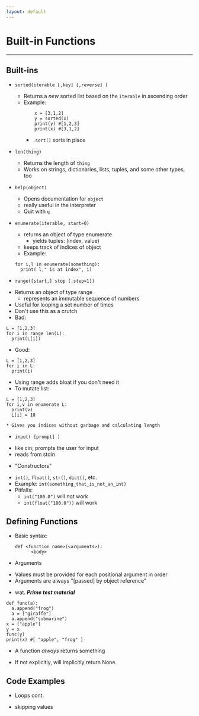 ```yaml
---
layout: default
---
```


Built-in Functions
==================

-------------------------------------------------------------

Built-ins
---------

+ `sorted(iterable [,key] [,reverse] )`
  - Returns a _new_ sorted list based on the `iterable` in ascending order
  - Example:
    ```
        x = [3,1,2]
        y = sorted(x)
        print(y) #[1,2,3]
        print(x) #[3,1,2]
    ```
    - `.sort()` sorts in place


+ `len(thing)`
  - Returns the length of `thing`
  - Works on strings, dictionaries, lists, tuples, and some other types, too


+ `help(object)`
  - Opens documentation for `object`
  - really useful in the interpreter
  - Quit with `q`


+ `enumerate(iterable, start=0)`
  - returns an object of type enumerate
    * yields tuples: (index, value)
  - keeps track of indices of object
  - Example:
  ```
  for i,l in enumerate(something):
    print( l," is at index", i)
  ```


+  `range([start,] stop [,step=1])`
  - Returns an object of type range
    * represents an immutable sequence of numbers
  - Useful for looping a set number of times
  - Don't use this as a crutch
  - Bad:
  ```
  L = [1,2,3]
  for i in range len(L):
    print(L[i])
  ```
  - Good:
  ```
  L = [1,2,3]
  for i in L:
    print(i)
  ```
  - Using range adds bloat if you don't need it
  - To mutate list:
  ```
  L = [1,2,3]
  for i,v in enumerate L:
    print(v)
    L[i] = 10
  ```
    * Gives you indices without garbage and calculating length


+ `input( [prompt] )`
 - like cin; prompts the user for input
 - reads from stdin


+ "Constructors"
 - `int()`, `float()`, `str()`, `dict()`, etc.
 - Example: `int(something_that_is_not_an_int)`
 - Pitfalls:
    * `int("100.0")` will not work
    * `int(float("100.0"))` will work

Defining Functions
------------------

+ Basic syntax:
  ```
  def <function name>(<arguments>):
        <body>
    ```

+ Arguments
 - Values must be provided for each positional argument in order
 - Arguments are always "[passed] by object reference"
  * wat. _**Prime test material**_
  ```
  def func(a):
    a.append("frog")
    a = ["giraffe"]
    a.append("submarine")
 x = ["apple"]
 y = x
 func(y)
 print(x) #[ "apple", "frog" ]
 ```


+ A function _always_ returns something
 - If not explicitly, will implicitly return None.


Code Examples
-------------

+ Loops cont.
 - skipping values
